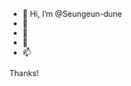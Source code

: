 - 👋 Hi, I’m @Seungeun-dune
- 👀 
- 🌱
- 💞️
- 📫

Thanks!

<!---
SeungEun-dune/SeungEun-dune is a ✨ special ✨ repository because its `README.md` (this file) appears on your GitHub profile.
You can click the Preview link to take a look at your changes.
--->
